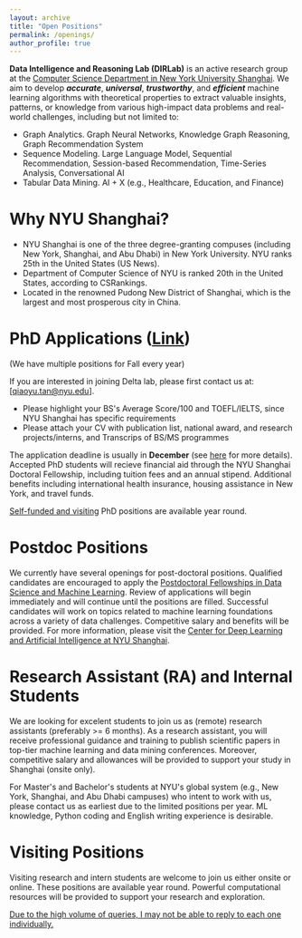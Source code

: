 ```yaml
---
layout: archive
title: "Open Positions"
permalink: /openings/
author_profile: true
---
```

**Data Intelligence and Reasoning Lab (DIRLab)** is an active research group at the [Computer Science Department in New York University Shanghai](https://shanghai.nyu.edu/academics/majors/computer-science). We aim to develop **_accurate_**, **_universal_**, **_trustworthy_**, and **_efficient_** machine learning algorithms with theoretical properties to extract valuable insights, patterns, or knowledge from various high-impact data problems and real-world challenges, including but not limited to:
- Graph Analytics. Graph Neural Networks, Knowledge Graph Reasoning, Graph Recommendation System
- Sequence Modeling. Large Language Model, Sequential Recommendation, Session-based Recommendation, Time-Series Analysis, Conversational AI 
- Tabular Data Mining. AI + X (e.g., Healthcare, Education, and Finance) 

# Why NYU Shanghai?
- NYU Shanghai is one of the three degree-granting compuses (including New York, Shanghai, and Abu Dhabi) in New York University. NYU ranks 25th in the United States (US News).
- Department of Computer Science of NYU is ranked 20th in the United States, according to CSRankings.
- Located in the renowned Pudong New District of Shanghai, which is the largest and most prosperous city in China. 


# PhD Applications ([Link](https://shanghai.nyu.edu/academics/graduate/computer-science-phd-program))
(We have multiple positions for Fall every year)

If you are interested in joining Delta lab, please first contact us at: [<a href="mailto:qiaoyu.tan@nyu.edu">qiaoyu.tan@nyu.edu</a>].
- Please highlight your BS's Average Score/100 and TOEFL/IELTS, since NYU Shanghai has specific requirements
- Please attach your CV with publication list, national award, and research projects/interns, and Transcrips of BS/MS programmes

The application deadline is usually in **December** (see [here](https://shanghai.nyu.edu/academics/graduate/computer-science-phd-program) for more details). Accepted PhD students will recieve financial aid through the NYU Shanghai Doctoral Fellowship, including tuition fees and an annual stipend. Additional benefits including international health insurance, housing assistance in New York, and travel funds.

<u>Self-funded and visiting</u> PhD positions are available year round.

<!-- 
# PhD/Master Applications (ECNU Track)
(We have multiple PhD/Master positions from the [NYU Shanghai-ECNU Joint Graduate Training (N.E.T.) Program](https://research.shanghai.nyu.edu/research-opportunities/student-research-opportunities/net) every year, a joint graduate program between NYU Shanghai and [School of Data Science and Engineering at East China Normal University (华东师范)](https://dase.ecnu.edu.cn/))

If you are interested in joining Delta lab via N.E.T. program, please first contact us at: [<a href="mailto:qiaoyu.tan@nyu.edu">qiaoyu.tan@nyu.edu</a>].
- Please highlight your BS's Average Score/100 and TOEFL/IELTS (if applicable), and other materials that can verify your research, math, and coding skills
- Please attach your CV with publication list, national award, and research projects/interns, and Transcrips of BS/MS programmes
 -->

# Postdoc Positions
We currently have several openings for post-doctoral positions. Qualified candidates are encouraged to apply the [Postdoctoral Fellowships in Data Science and Machine Learning](https://apply.interfolio.com/122256). Review of applications will begin immediately and will continue until the positions are filled. Successful candidates will work on topics related to machine learning foundations across a variety of data challenges. Competitive salary and benefits will be provided. For more information, please visit the [Center for Deep Learning and Artificial Intelligence at NYU Shanghai](https://dail.shanghai.nyu.edu/).

# Research Assistant (RA) and Internal Students
We are looking for excelent students to join us as (remote) research assistants (preferably >= 6 months). As a research assistant, you will receive professional guidance and training to publish scientific papers in top-tier machine learning and data mining conferences. Moreover, competitive salary and allowances will be provided to support your study in Shanghai (onsite only).

For Master's and Bachelor's students at NYU's global system (e.g., New York, Shanghai, and Abu Dhabi campuses) who intent to work with us, please contact us as earliest due to the limited positions per year. ML knowledge, Python coding and English writing experience is desirable.

# Visiting Positions
Visiting research and intern students are welcome to join us either onsite or online. These positions are available year round. Powerful computational resources will be provided to support your research and exploration.  


<u>Due to the high volume of queries, I may not be able to reply to each one individually.</u>
